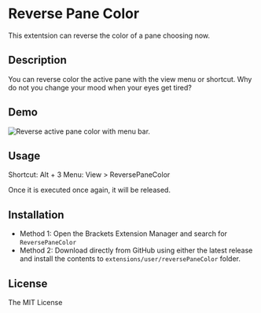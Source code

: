 Reverse Pane Color
====

This extentsion can reverse the color of a pane choosing now.

## Description
You can reverse color the active pane with the view menu or shortcut.
Why do not you change your mood when your eyes get tired?

## Demo
![Reverse active pane color with menu bar.](http://noji.wpblog.jp/wp-content/uploads/2017/03/bracketsextension_01.gif)

## Usage
Shortcut: Alt + 3
Menu: View > ReversePaneColor

Once it is executed once again, it will be released.

## Installation
* Method 1: Open the Brackets Extension Manager and search for `ReversePaneColor`
* Method 2: Download directly from GitHub using either the latest release and install the contents to `extensions/user/reversePaneColor` folder.

## License
The MIT License